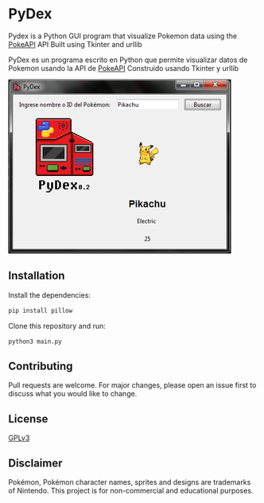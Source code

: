 # PyDex

Pydex is a Python GUI program that visualize Pokemon data using the [PokeAPI](https://pokeapi.co) API
Built using Tkinter and urllib

PyDex es un programa escrito en Python que permite visualizar datos de Pokemon usando la API de [PokeAPI](https://pokeapi.co)
Construido usando Tkinter y urllib

![Screenshot](docs/screenshots/1.png)

## Installation
Install the dependencies:

```bash
pip install pillow

```
Clone this repository and run:

```bash
python3 main.py

```

## Contributing
Pull requests are welcome. For major changes, please open an issue first
to discuss what you would like to change.

## License
[GPLv3](https://choosealicense.com/licenses/gpl-3.0/)

## Disclaimer
Pokémon, Pokémon character names, sprites and designs are trademarks of Nintendo. This project is for non-commercial and educational purposes. 
